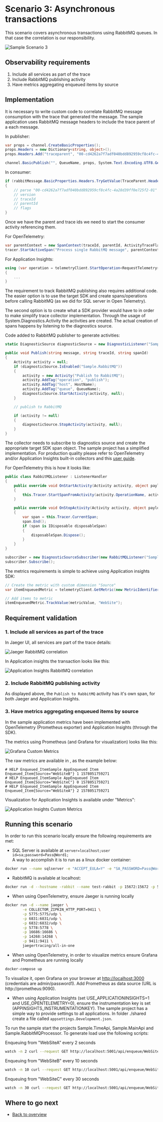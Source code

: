 # Scenario 3: Asynchronous transactions

This scenario covers asynchronous transactions using RabbitMQ queues. In that case the correlation is our responsibility.

![Sample Scenario 3](media/03-sample-scenario.png)

## Observability requirements

1. Include all services as part of the trace
2. Include RabbitMQ publishing activity
3. Have metrics aggregating enqueued items by source

## Implementation

It is necessary to write custom code to correlate RabbitMQ message consumption with the trace that generated the message. The sample application uses RabbitMQ message headers to include the trace parent of a each message.

In publisher:

```c#
var props = channel.CreateBasicProperties();
props.Headers = new Dictionary<string, object>();
props.Headers.Add("traceparent", "00-cd4262a7f7adf040bdd892959cf8c4fc-4a28d39ff0e725f2-01");

channel.BasicPublish("", QueueName, props, System.Text.Encoding.UTF8.GetBytes(message))
```

In consumer:

```c#
if (rabbitMessage.BasicProperties.Headers.TryGetValue(TraceParent.HeaderKey, out var rawTraceParent) && rawTraceParent is byte[] binRawTraceParent)
{
    // parse "00-cd4262a7f7adf040bdd892959cf8c4fc-4a28d39ff0e725f2-01" into
    // version
    // traceId
    // parentId
    // flags
}
```

Once we have the parent and trace ids we need to start the consumer activity referencing them.

For OpenTelemetry:

```C#
var parentContext = new SpanContext(traceId, parentId, ActivityTraceFlags.Recorded, isRemote: true);
tracer.StartActiveSpan("Process single RabbitMQ message", parentContext, SpanKind.Consumer, out span);
```

For Application Insights:

```C#
using (var operation = telemetryClient.StartOperation<RequestTelemetry>("Process single RabbitMQ message", traceId, parentId))
{
    ...
}
```

The requirement to track RabbitMQ publishing also requires additional code. The easier option is to use the target SDK and create spans/operations before calling RabbitMQ (as we did for SQL server in Open Telemetry).

The second option is to create what a SDK provider would have to in order to make simplify trace collector implementation. Through the usage of System.Diagnostics.Activity the activities are created. The actual creation of spans happens by listening to the diagnostics source.

Code added to RabbitMQ publisher to generate activities:

```C#
static DiagnosticSource diagnosticSource = new DiagnosticListener("Sample.RabbitMQ");

public void Publish(string message, string traceId, string spanId)
{
    Activity activity = null;
    if (diagnosticSource.IsEnabled("Sample.RabbitMQ"))
    {
        activity = new Activity("Publish to RabbitMQ");
        activity.AddTag("operation", "publish");
        activity.AddTag("host", HostName);
        activity.AddTag("queue", QueueName);
        diagnosticSource.StartActivity(activity, null);
    }

    // publish to RabbitMQ

    if (activity != null)
    {
        diagnosticSource.StopActivity(activity, null);
    }
}
```

The collector needs to subscribe to diagnostics source and create the appropriate target SDK span object. The sample project has a simplified implementation. For production quality please refer to OpenTelemetry and/or Application Insights built-in collectors and this [user guide](https://github.com/dotnet/corefx/blob/master/src/System.Diagnostics.DiagnosticSource/src/ActivityUserGuide.md).

For OpenTelemetry this is how it looks like:

```C#
public class RabbitMQListener : ListenerHandler
{
    public override void OnStartActivity(Activity activity, object payload)
    {
        this.Tracer.StartSpanFromActivity(activity.OperationName, activity);
    }

    public override void OnStopActivity(Activity activity, object payload)
    {
        var span = this.Tracer.CurrentSpan;
        span.End();
        if (span is IDisposable disposableSpan)
        {
            disposableSpan.Dispose();
        }
    }
}

subscriber = new DiagnosticSourceSubscriber(new RabbitMQListener("Sample.RabbitMQ", tracer), DefaultFilter);
subscriber.Subscribe();
```

The metrics requirements is simple to achieve using Application insights SDK:

```C#
// Create the metric with custom dimension "Source"
var itemEnqueuedMetric = telemetryClient.GetMetric(new MetricIdentifier("Sample App", "Enqueued Item", "Source"));

// Add items to metric
itemEnqueuedMetric.TrackValue(metricValue, "WebSite");
```

## Requirement validation

### 1. Include all services as part of the trace

In Jaeger UI, all services are part of the trace details:

![Jaeger RabbitMQ correlation](media/03-jaeger-custom-tracing.png)

In Application insights the transaction looks like this:

![Application Insights RabbitMQ correlation](media/03-ai-custom-tracing.png)

### 2. Include RabbitMQ publishing activity

As displayed above, the `Publish to RabbitMQ` activity has it's own span, for both Jaeger and Application Insights.

### 3. Have metrics aggregating enqueued items by source

In the sample application metrics have been implemented with OpenTelemetry (Prometheus exporter) and Application Insights (through the SDK).

The metrics using Prometheus (and Grafana for visualization) looks like this:

![Grafana Custom Metrics](media/03-grafana-metrics.png)

The raw metrics are available in [](http://localhost:9184/metrics), as the example below:

```text
# HELP Enqueued_ItemSample AppEnqueued Item
Enqueued_Item{Source="WebSiteB"} 1 1578051759271
# HELP Enqueued_ItemSample AppEnqueued Item
Enqueued_Item{Source="WebSiteC"} 0 1578051759271
# HELP Enqueued_ItemSample AppEnqueued Item
Enqueued_Item{Source="WebSiteA"} 2 1578051759271
```

Visualization for Application Insights is available under "Metrics":

![Application Insights Custom Metrics](media/03-ai-metrics.png)

## Running this scenario

In order to run this scenario locally ensure the following requirements are met:

- SQL Server is available at `server=localhost;user id=sa;password=Pass@Word1;`<br/>
A way to accomplish it is to run as a linux docker container:

```bash
docker run --name sqlserver -e "ACCEPT_EULA=Y" -e "SA_PASSWORD=Pass@Word1" -p 1433:1433 -d mcr.microsoft.com/mssql/server:2019-GA-ubuntu-16.04
```

- RabbitMQ is available at localhost:

```bash
docker run -d --hostname -rabbit --name test-rabbit -p 15672:15672 -p 5672:5672 rabbitmq:3-management
```

- When using OpenTelemetry, ensure Jaeger is running locally

```bash
docker run -d --name jaeger \
        -e COLLECTOR_ZIPKIN_HTTP_PORT=9411 \
        -p 5775:5775/udp \
        -p 6831:6831/udp \
        -p 6832:6832/udp \
        -p 5778:5778 \
        -p 16686:16686 \
        -p 14268:14268 \
        -p 9411:9411 \
        jaegertracing/all-in-one
```

- When using OpenTelemetry, in order to visualize metrics ensure Grafana and Prometheus are running locally

```bash
docker-compose up
```

To visualize it, open Grafana on your browser at [http://localhost:3000](http://localhost:3000) (credentials are admin/password1). Add Prometheus as data source (URL is http://prometheus:9090).


- When using Application Insights (set USE_APPLICATIONINSIGHTS=1 and USE_OPENTELEMETRY=0), ensure the instrumentation key is set (APPINSIGHTS_INSTRUMENTATIONKEY). The sample project has a simple way to provide settings to all applications. In folder ./shared create a file called `appsettings.Development.json`.

To run the sample start the projects Sample.TimeApi, Sample.MainApi and Sample.RabbitMQProcessor. To generate load use the following scripts:

Enqueuing from "WebSiteA" every 2 seconds

```bash
watch -n 2 curl --request GET http://localhost:5001/api/enqueue/WebSiteA
```

Enqueuing from "WebSiteB" every 10 seconds

```bash
watch -n 10 curl --request GET http://localhost:5001/api/enqueue/WebSiteB
```

Enqueuing from "WebSiteC" every 30 seconds

```bash
watch -n 30 curl --request GET http://localhost:5001/api/enqueue/WebSiteC
```

## Where to go next

- [Back to overview](./README.md)